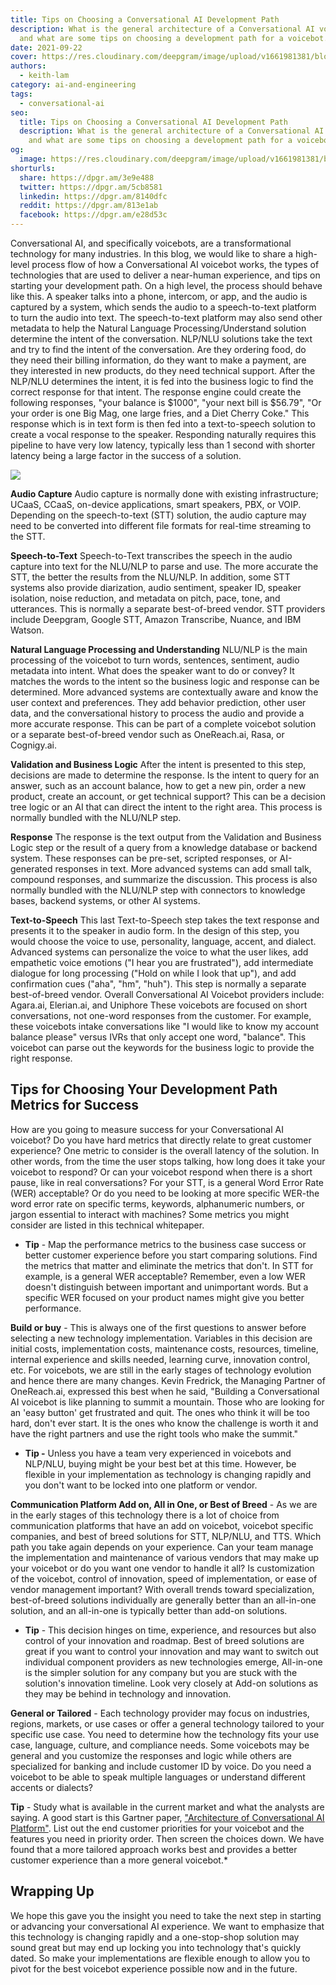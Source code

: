 ```yaml
---
title: Tips on Choosing a Conversational AI Development Path
description: What is the general architecture of a Conversational AI voicebot
  and what are some tips on choosing a development path for a voicebot.
date: 2021-09-22
cover: https://res.cloudinary.com/deepgram/image/upload/v1661981381/blog/tips-on-choosing-a-conversational-ai-development-path/choosing-convo-ai-dev-path%402x.png
authors:
  - keith-lam
category: ai-and-engineering
tags:
  - conversational-ai
seo:
  title: Tips on Choosing a Conversational AI Development Path
  description: What is the general architecture of a Conversational AI voicebot
    and what are some tips on choosing a development path for a voicebot.
og:
  image: https://res.cloudinary.com/deepgram/image/upload/v1661981381/blog/tips-on-choosing-a-conversational-ai-development-path/choosing-convo-ai-dev-path%402x.png
shorturls:
  share: https://dpgr.am/3e9e488
  twitter: https://dpgr.am/5cb8581
  linkedin: https://dpgr.am/8140dfc
  reddit: https://dpgr.am/813e1ab
  facebook: https://dpgr.am/e28d53c
---
```

Conversational AI, and specifically voicebots, are a transformational technology for many industries. In this blog, we would like to share a high-level process flow of how a Conversational AI voicebot works, the types of technologies that are used to deliver a near-human experience, and tips on starting your development path. On a high level, the process should behave like this.  A speaker talks into a phone, intercom, or app, and the audio is captured by a system, which sends the audio to a speech-to-text platform to turn the audio into text.  The speech-to-text platform may also send other metadata to help the Natural Language Processing/Understand solution determine the intent of the conversation. NLP/NLU solutions take the text and try to find the intent of the conversation. Are they ordering food, do they need their billing information, do they want to make a payment, are they interested in new products, do they need technical support.  After the NLP/NLU determines the intent, it is fed into the business logic to find the correct response for that intent.  The response engine could create the following responses, "your balance is $1000", "your next bill is $56.79", "Or your order is one Big Mag, one large fries, and a Diet Cherry Coke."  This response which is in text form is then fed into a text-to-speech solution to create a vocal response to the speaker.  Responding naturally requires this pipeline to have very low latency, typically less than 1 second with shorter latency being a large factor in the success of a solution.

![](https://res.cloudinary.com/deepgram/image/upload/v1661976847/blog/tips-on-choosing-a-conversational-ai-development-path/convo-ai-reference-architecture%402x.png)

**Audio Capture** Audio capture is normally done with existing infrastructure; UCaaS, CCaaS, on-device applications, smart speakers, PBX, or VOIP.  Depending on the speech-to-text (STT) solution, the audio capture may need to be converted into different file formats for real-time streaming to the STT.

**Speech-to-Text** Speech-to-Text transcribes the speech in the audio capture into text for the NLU/NLP to parse and use. The more accurate the STT, the better the results from the NLU/NLP.  In addition, some STT systems also provide diarization, audio sentiment, speaker ID, speaker isolation, noise reduction, and metadata on pitch, pace, tone, and utterances.  This is normally a separate best-of-breed vendor. STT providers include Deepgram, Google STT, Amazon Transcribe, Nuance, and IBM Watson.

**Natural Language Processing and Understanding** NLU/NLP is the main processing of the voicebot to turn words, sentences, sentiment, audio metadata into intent.  What does the speaker want to do or convey?  It matches the words to the intent so the business logic and response can be determined.  More advanced systems are contextually aware and know the user context and preferences. They add behavior prediction, other user data, and the conversational history to process the audio and provide a more accurate response. This can be part of a complete voicebot solution or a separate best-of-breed vendor such as OneReach.ai, Rasa, or Cognigy.ai.

**Validation and Business Logic** After the intent is presented to this step, decisions are made to determine the response. Is the intent to query for an answer, such as an account balance, how to get a new pin, order a new product, create an account, or get technical support?  This can be a decision tree logic or an AI that can direct the intent to the right area.  This process is normally bundled with the NLU/NLP step.

**Response** The response is the text output from the Validation and Business Logic step or the result of a query from a knowledge database or backend system. These responses can be pre-set, scripted responses, or AI-generated responses in text. More advanced systems can add small talk, compound responses, and summarize the discussion. This process is also normally bundled with the NLU/NLP step with connectors to knowledge bases, backend systems, or other AI systems.

**Text-to-Speech** This last Text-to-Speech step takes the text response and presents it to the speaker in audio form.  In the design of this step, you would choose the voice to use, personality, language, accent, and dialect. Advanced systems can personalize the voice to what the user likes, add empathetic voice emotions ("I hear you are frustrated"), add intermediate dialogue for long processing ("Hold on while I look that up"), and add confirmation cues ("aha", "hm", "huh").  This step is normally a separate best-of-breed vendor.   Overall Conversational AI Voicebot providers include:  Agara.ai, Elerian.ai, and Uniphore These voicebots are focused on short conversations, not one-word responses from the customer.  For example, these voicebots intake conversations like "I would like to know my account balance please" versus IVRs that only accept one word, "balance".  This voicebot can parse out the keywords for the business logic to provide the right response.

## **Tips for Choosing Your Development Path** **Metrics for Success**

How are you going to measure success for your Conversational AI voicebot?  Do you have hard metrics that directly relate to great customer experience?  One metric to consider is the overall latency of the solution.  In other words, from the time the user stops talking, how long does it take your voicebot to respond?  Or can your voicebot respond when there is a short pause, like in real conversations?  For your STT, is a general Word Error Rate (WER) acceptable? Or do you need to be looking at more specific WER-the word error rate on specific terms, keywords, alphanumeric numbers, or jargon essential to interact with machines? Some metrics you might consider are listed in this technical whitepaper.

* **Tip** - Map the performance metrics to the business case success or better customer experience before you start comparing solutions.  Find the metrics that matter and eliminate the metrics that don't.  In STT for example, is a general WER acceptable? Remember, even a low WER doesn't distinguish between important and unimportant words. But a specific WER focused on your product names might give you better performance.

**Build or buy** - This is always one of the first questions to answer before selecting a new technology implementation. Variables in this decision are initial costs, implementation costs, maintenance costs, resources, timeline, internal experience and skills needed, learning curve, innovation control, etc. For voicebots, we are still in the early stages of technology evolution and hence there are many changes. Kevin Fredrick, the Managing Partner of OneReach.ai, expressed this best when he said, "Building a Conversational AI voicebot is like planning to summit a mountain. Those who are looking for an 'easy button' get frustrated and quit. The ones who think it will be too hard, don't ever start. It is the ones who know the challenge is worth it and have the right partners and use the right tools who make the summit."

* **Tip -** Unless you have a team very experienced in voicebots and NLP/NLU, buying might be your best bet at this time.  However, be flexible in your implementation as technology is changing rapidly and you don't want to be locked into one platform or vendor.

**Communication Platform Add on, All in One, or Best of Breed** - As we are in the early stages of this technology there is a lot of choice from communication platforms that have an add on voicebot, voicebot specific companies, and best of breed solutions for STT, NLP/NLU, and TTS.  Which path you take again depends on your experience. Can your team manage the implementation and maintenance of various vendors that may make up your voicebot or do you want one vendor to handle it all? Is customization of the voicebot, control of innovation, speed of implementation, or ease of vendor management important? With overall trends toward specialization, best-of-breed solutions individually are generally better than an all-in-one solution, and an all-in-one is typically better than add-on solutions.

* **Tip** - This decision hinges on time, experience, and resources but also control of your innovation and roadmap.  Best of breed solutions are great if you want to control your innovation and may want to switch out individual component providers as new technologies emerge,  All-in-one is the simpler solution for any company but you are stuck with the solution's innovation timeline.  Look very closely at Add-on solutions as they may be behind in technology and innovation.

**General or Tailored** - Each technology provider may focus on industries, regions, markets, or use cases or offer a general technology tailored to your specific use case.  You need to determine how the technology fits your use case, language, culture, and compliance needs. Some voicebots may be general and you customize the responses and logic while others are specialized for banking and include customer ID by voice. Do you need a voicebot to be able to speak multiple languages or understand different accents or dialects?

**Tip** - Study what is available in the current market and what the analysts are saying. A good start is this Gartner paper, ["Architecture of Conversational AI Platform"](https://emtemp.gcom.cloud/ngw/globalassets/en/doc/documents/723272-architecture-of-conversational-ai-platforms.pdf).  List out the end customer priorities for your voicebot and the features you need in priority order.  Then screen the choices down. We have found that a more tailored approach works best and provides a better customer experience than a more general voicebot.* 

## Wrapping Up

We hope this gave you the insight you need to take the next step in starting or advancing your conversational AI experience. We want to emphasize that this technology is changing rapidly and a one-stop-shop solution may sound great but may end up locking you into technology that's quickly dated. So make your implementations are flexible enough to allow you to pivot for the best voicebot experience possible now and in the future.